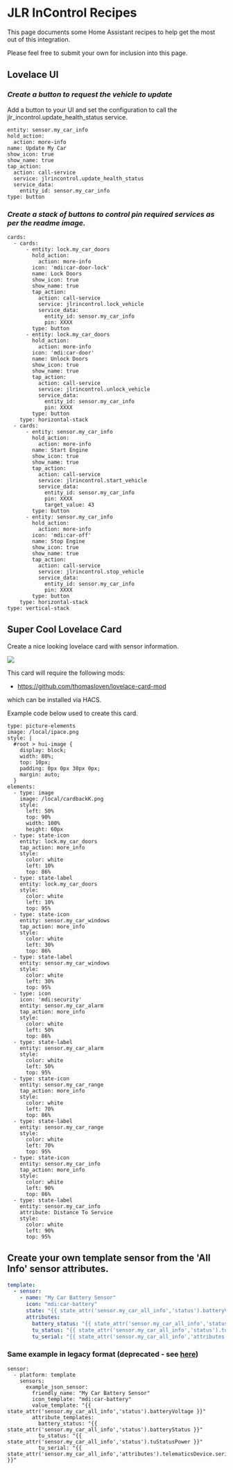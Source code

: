 # JLR InControl Recipes

This page documents some Home Assistant recipes to help get the most out of this integration.

Please feel free to submit your own for inclusion into this page.

## Lovelace UI

### **_Create a button to request the vehicle to update_**

Add a button to your UI and set the configuration to call the jlr_incontrol.update_health_status service.

```
entity: sensor.my_car_info
hold_action:
  action: more-info
name: Update My Car
show_icon: true
show_name: true
tap_action:
  action: call-service
  service: jlrincontrol.update_health_status
  service_data:
    entity_id: sensor.my_car_info
type: button
```

### **_Create a stack of buttons to control pin required services as per the readme image._**

```
cards:
  - cards:
      - entity: lock.my_car_doors
        hold_action:
          action: more-info
        icon: 'mdi:car-door-lock'
        name: Lock Doors
        show_icon: true
        show_name: true
        tap_action:
          action: call-service
          service: jlrincontrol.lock_vehicle
          service_data:
            entity_id: sensor.my_car_info
            pin: XXXX
        type: button
      - entity: lock.my_car_doors
        hold_action:
          action: more-info
        icon: 'mdi:car-door'
        name: Unlock Doors
        show_icon: true
        show_name: true
        tap_action:
          action: call-service
          service: jlrincontrol.unlock_vehicle
          service_data:
            entity_id: sensor.my_car_info
            pin: XXXX
        type: button
    type: horizontal-stack
  - cards:
      - entity: sensor.my_car_info
        hold_action:
          action: more-info
        name: Start Engine
        show_icon: true
        show_name: true
        tap_action:
          action: call-service
          service: jlrincontrol.start_vehicle
          service_data:
            entity_id: sensor.my_car_info
            pin: XXXX
            target_value: 43
        type: button
      - entity: sensor.my_car_info
        hold_action:
          action: more-info
        icon: 'mdi:car-off'
        name: Stop Engine
        show_icon: true
        show_name: true
        tap_action:
          action: call-service
          service: jlrincontrol.stop_vehicle
          service_data:
            entity_id: sensor.my_car_info
            pin: XXXX
        type: button
    type: horizontal-stack
type: vertical-stack
```

## Super Cool Lovelace Card

Create a nice looking lovelace card with sensor information.

![](https://raw.githubusercontent.com/msp1974/homeassistant-jlrincontrol/master/docs/lovelace-picture-card.png)

This card will require the following mods:

- https://github.com/thomasloven/lovelace-card-mod

which can be installed via HACS.

Example code below used to create this card.

```
type: picture-elements
image: /local/ipace.png
style: |
  #root > hui-image {
    display: block;
    width: 80%;
    top: 10px;
    padding: 0px 0px 30px 0px;
    margin: auto;
  }
elements:
  - type: image
    image: /local/cardbackK.png
    style:
      left: 50%
      top: 90%
      width: 100%
      height: 60px
  - type: state-icon
    entity: lock.my_car_doors
    tap_action: more_info
    style:
      color: white
      left: 10%
      top: 86%
  - type: state-label
    entity: lock.my_car_doors
    style:
      color: white
      left: 10%
      top: 95%
  - type: state-icon
    entity: sensor.my_car_windows
    tap_action: more_info
    style:
      color: white
      left: 30%
      top: 86%
  - type: state-label
    entity: sensor.my_car_windows
    style:
      color: white
      left: 30%
      top: 95%
  - type: icon
    icon: 'mdi:security'
    entity: sensor.my_car_alarm
    tap_action: more_info
    style:
      color: white
      left: 50%
      top: 86%
  - type: state-label
    entity: sensor.my_car_alarm
    style:
      color: white
      left: 50%
      top: 95%
  - type: state-icon
    entity: sensor.my_car_range
    tap_action: more_info
    style:
      color: white
      left: 70%
      top: 86%
  - type: state-label
    entity: sensor.my_car_range
    style:
      color: white
      left: 70%
      top: 95%
  - type: state-icon
    entity: sensor.my_car_info
    tap_action: more_info
    style:
      color: white
      left: 90%
      top: 86%
  - type: state-label
    entity: sensor.my_car_info
    attribute: Distance To Service
    style:
      color: white
      left: 90%
      top: 95%
```

## Create your own template sensor from the 'All Info' sensor attributes.

```yaml
template:
  - sensor:
    - name: "My Car Battery Sensor"
      icon: "mdi:car-battery"
      state: "{{ state_attr('sensor.my_car_all_info','status').batteryVoltage }}"
      attributes:
        battery_status: "{{ state_attr('sensor.my_car_all_info','status').batteryStatus }}"
        tu_status: "{{ state_attr('sensor.my_car_all_info','status').tuStatusPower }}"
        tu_serial: "{{ state_attr('sensor.my_car_all_info','attributes').telematicsDevice.serialNumber }}"
```

### Same example in legacy format (deprecated - see [here](https://www.home-assistant.io/integrations/template/#legacy-sensor-configuration-format))

```
sensor:
  - platform: template
    sensors:
      example_json_sensor:
        friendly_name: "My Car Battery Sensor"
        icon_template: "mdi:car-battery"
        value_template: "{{ state_attr('sensor.my_car_all_info','status').batteryVoltage }}"
        attribute_templates:
          battery_status: "{{ state_attr('sensor.my_car_all_info','status').batteryStatus }}"
          tu_status: "{{ state_attr('sensor.my_car_all_info','status').tuStatusPower }}"
          tu_serial: "{{ state_attr('sensor.my_car_all_info','attributes').telematicsDevice.serialNumber }}"
```
